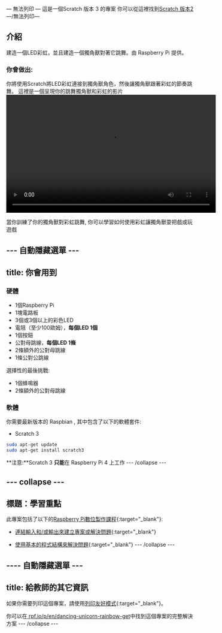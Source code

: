 — 無法列印 — 這是一個Scratch 版本 3 的專案 你可以從這裡找到[Scratch 版本2](https://projects.raspberrypi.org/en/projects/dancing-unicorn-rainbow-scratch2) —/無法列印—

## 介紹

建造一個LED彩虹，並且建造一個獨角獸對著它跳舞。由 Raspberry Pi 提供。

### 你會做出:

你將使用Scratch將LED彩虹連接到獨角獸角色，然後讓獨角獸跟著彩虹的節奏跳舞。 這裡是一個呈現你的跳舞獨角獸和彩虹的影片<video width="560" height="315" controls> <source src="resources/Screencast.mp4" type="video/mp4"> 你的瀏覽器不支援這個影片格式，請嘗試使用Firefox或是Chrome </video> 

當你訓練了你的獨角獸對彩虹跳舞, 你可以學習如何使用彩虹讓獨角獸耍把戲或玩遊戲

## \--- 自動隱藏選單 \---

## title: 你會用到

### 硬體

+ 1個Raspberry Pi
+ 1塊電路板
+ 3個或3個以上的彩色LED
+ 電阻（至少100歐姆），**每個LED 1個**
+ 1個按鈕
+ 公對母跳線，**每個LED 1條**
+ 2條額外的公對母跳線
+ 1條公對公跳線

選擇性的最後挑戰: 

+ 1個蜂鳴器
+ 2條額外的公對母跳線

### 軟體

你需要最新版本的 Raspbian , 其中包含了以下的軟體套件: 

+ Scratch 3

```bash
sudo apt-get update
sudo apt-get install scratch3
```

**注意:**Scratch 3 **只能**在 Raspberry Pi 4 上工作 \--- /collapse \---

## \--- collapse \---

## 標題：學習重點 

此專案包括了以下的[Raspberry Pi數位製作課程](http://rpf.io/curriculum){:target="_blank"}:

+ [連結輸入和/或輸出來建立專案或解決問題](https://curriculum.raspberrypi.org/physical-computing/builder/){:target="_blank"}

+ [使用基本的程式結構來解決問題](https://www.raspberrypi.org/curriculum/programming/builder){:target="_blank"} \--- /collapse \---

## \---- 自動隱藏選單 \---

## title: 給教師的其它資訊

如果你需要列印這個專案，請使用[列印友好模式](https://projects.raspberrypi.org/en/projects/dancing-unicorn-rainbow/print){:target="_blank"}。

你可以在[ rpf.io/p/en/dancing-unicorn-rainbow-get](https://rpf.io/p/en/dancing-unicorn-rainbow-get)中找到這個專案的完整解決方案 \--- /collapse \---